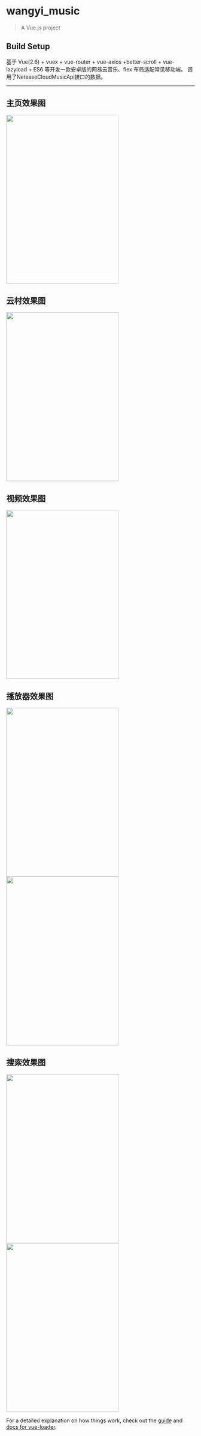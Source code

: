 # wangyi_music

> A Vue.js project

## Build Setup

基于 Vue(2.6) + vuex + vue-router + vue-axios +better-scroll + vue-lazyload + ES6 等开发一款安卓版的网易云音乐、flex 布局适配常见移动端。
调用了NeteaseCloudMusicApi接口的数据。

-------
## 主页效果图

<img src="https://github.com/zhan-hc/images/blob/master/img/wangyi_home.JPG" width = "300" height = "450" alt=""/>

## 云村效果图

<img src="https://github.com/zhan-hc/images/blob/master/img/wangyi_yuncun.JPG" width = "300" height = "450" alt=""/>

## 视频效果图

<img src="https://github.com/zhan-hc/images/blob/master/img/wangyi_video.JPG" width = "300" height = "450" alt=""/>

## 播放器效果图

<img src="https://github.com/zhan-hc/images/blob/master/img/wangyi_play.JPG" width = "300" height = "450" alt=""/>
<img src="https://github.com/zhan-hc/images/blob/master/img/wangyi_lyric.JPG" width = "300" height = "450" alt=""/>

## 搜索效果图

<img src="https://github.com/zhan-hc/images/blob/master/img/wangyi_search.JPG" width = "300" height = "450" alt=""/>
<img src="https://github.com/zhan-hc/images/blob/master/img/wangyi_search_result.JPG" width = "300" height = "450" alt=""/>

For a detailed explanation on how things work, check out the [guide](http://vuejs-templates.github.io/webpack/) and [docs for vue-loader](http://vuejs.github.io/vue-loader).
